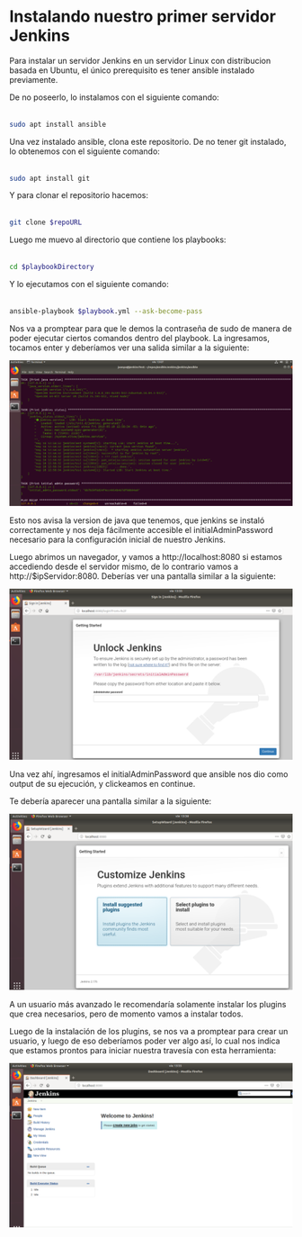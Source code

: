 # Instalando nuestro primer servidor Jenkins

Para instalar un servidor Jenkins en un servidor Linux con distribucion basada en Ubuntu, el único prerequisito es tener ansible instalado previamente.

De no poseerlo, lo instalamos con el siguiente comando:

``` sh

sudo apt install ansible

```

Una vez instalado ansible, clona este repositorio. De no tener git instalado, lo obtenemos con el siguiente comando:

``` sh

sudo apt install git

```

Y para clonar el repositorio hacemos:

``` sh

git clone $repoURL

```

Luego me muevo al directorio que contiene los playbooks:

``` sh

cd $playbookDirectory

```

Y lo ejecutamos con el siguiente comando:

``` sh

ansible-playbook $playbook.yml --ask-become-pass

```

Nos va a promptear para que le demos la contraseña de sudo de manera de poder ejecutar ciertos comandos dentro del playbook. La ingresamos, tocamos enter y deberíamos ver una salida similar a la siguiente:

![Playbook execution](img/Capture1.PNG)

Esto nos avisa la version de java que tenemos, que jenkins se instaló correctamente y nos deja fácilmente accesible el initialAdminPassword necesario para la configuración inicial de nuestro Jenkins.

Luego abrimos un navegador, y vamos a http://localhost:8080 si estamos accediendo desde el servidor mismo, de lo contrario vamos a http://$ipServidor:8080. Deberías ver una pantalla similar a la siguiente:

![Initial jenkins page](img/Capture2.PNG)

Una vez ahí, ingresamos el initialAdminPassword que ansible nos dio como output de su ejecución, y clickeamos en continue.

Te debería aparecer una pantalla similar a la siguiente:

![Jenkins plugins](img/Capture3.PNG)

A un usuario más avanzado le recomendaría solamente instalar los plugins que crea necesarios, pero de momento vamos a instalar todos.

Luego de la instalación de los plugins, se nos va a promptear para crear un usuario, y luego de eso deberíamos poder ver algo así, lo cual nos indica que estamos prontos para iniciar nuestra travesía con esta herramienta:

![Jenkins initial page](img/Capture4.PNG)